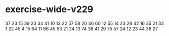 # exercise-wide-v229
37
23
15
39
23
34
41
10
13
22
57
58
20
46
60
12
55
14
23
28
42
16
35
21
33
1
22
45
4
15
64
11
66
45
53
21
24
13
74
38
41
29
75
57
24
12
23
44
38
27
